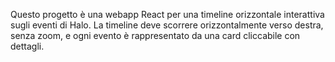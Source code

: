 <!-- Use this file to provide workspace-specific custom instructions to Copilot. For more details, visit https://code.visualstudio.com/docs/copilot/copilot-customization#_use-a-githubcopilotinstructionsmd-file -->

Questo progetto è una webapp React per una timeline orizzontale interattiva sugli eventi di Halo. La timeline deve scorrere orizzontalmente verso destra, senza zoom, e ogni evento è rappresentato da una card cliccabile con dettagli.
